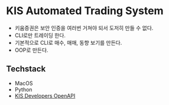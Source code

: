 # KIS Automated Trading System
- 키움증권은 보안 인증을 여러번 거쳐야 되서 도저히 만들 수 없다.
- CLI로만 트레이딩 한다.
- 기본적으로 CLI로 매수, 매매, 동향 보기를 만든다.
- OOP로 만든다.

## Techstack
- MacOS
- Python
- [KIS Developers OpenAPI](https://apiportal.koreainvestment.com/about)
